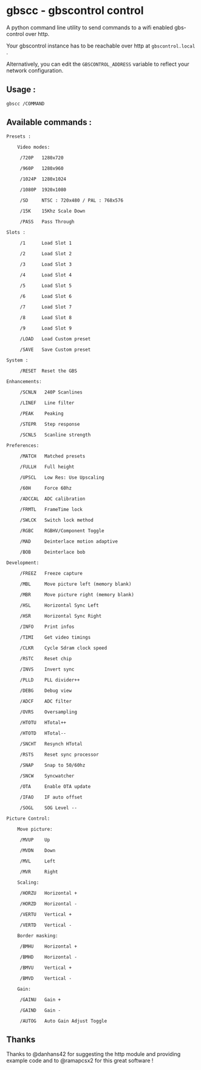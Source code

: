 # gbscc - gbscontrol control

A python command line utility to send commands to a wifi enabled gbs-control over http.

Your gbscontrol instance has to be reachable over http at `gbscontrol.local` .

Alternatively, you can edit the `GBSCONTROL_ADDRESS` variable to reflect your network configuration.

## Usage : 

  `gbscc /COMMAND`

## Available commands :

	Presets :

		Video modes:

		 /720P   1280x720

		 /960P   1280x960

		 /1024P  1280x1024

		 /1080P  1920x1080

		 /SD     NTSC : 720x480 / PAL : 768x576 

		 /15K    15Khz Scale Down 

		 /PASS   Pass Through 

	Slots :

		 /1      Load Slot 1

		 /2      Load Slot 2

		 /3      Load Slot 3

		 /4      Load Slot 4

		 /5      Load Slot 5

		 /6      Load Slot 6

		 /7      Load Slot 7

		 /8      Load Slot 8

		 /9      Load Slot 9

		 /LOAD   Load Custom preset

		 /SAVE   Save Custom preset

	System :

		 /RESET  Reset the GBS

	Enhancements:

		 /SCNLN   240P Scanlines

		 /LINEF   Line filter

		 /PEAK    Peaking

		 /STEPR   Step response

		 /SCNLS   Scanline strength

	Preferences:

		 /MATCH   Matched presets

		 /FULLH   Full height

		 /UPSCL   Low Res: Use Upscaling

		 /60H     Force 60hz

		 /ADCCAL  ADC calibration

		 /FRMTL   FrameTime lock

		 /SWLCK   Switch lock method

		 /RGBC    RGBHV/Component Toggle

		 /MAD     Deinterlace motion adaptive

		 /BOB     Deinterlace bob

	Development:

		 /FREEZ   Freeze capture

		 /MBL     Move picture left (memory blank)

		 /MBR     Move picture right (memory blank)

		 /HSL     Horizontal Sync Left

		 /HSR     Horizontal Sync Right

		 /INFO    Print infos

		 /TIMI    Get video timings

		 /CLKR    Cycle Sdram clock speed

		 /RSTC    Reset chip

		 /INVS    Invert sync

		 /PLLD    PLL divider++

		 /DEBG    Debug view

		 /ADCF    ADC filter

		 /OVRS    Oversampling

		 /HTOTU   HTotal++ 

		 /HTOTD   HTotal-- 

		 /SNCHT   Resynch HTotal

		 /RSTS    Reset sync processor

		 /SNAP    Snap to 50/60hz

		 /SNCW    Syncwatcher

		 /OTA     Enable OTA update

		 /IFAO    IF auto offset

		 /SOGL    SOG Level --

	Picture Control:

		Move picture:

		 /MVUP    Up

		 /MVDN    Down

		 /MVL     Left

		 /MVR     Right

		Scaling:

		 /HORZU   Horizontal +

		 /HORZD   Horizontal -

		 /VERTU   Vertical + 

		 /VERTD   Vertical -

		Border masking:

		 /BMHU    Horizontal +

		 /BMHD    Horizontal -

		 /BMVU    Vertical +

		 /BMVD    Vertical -

		Gain:

		 /GAINU   Gain +

		 /GAIND   Gain -

		 /AUTOG   Auto Gain Adjust Toggle

## Thanks

Thanks to @danhans42 for suggesting the http module and providing example code and to @ramapcsx2 for this great software !
